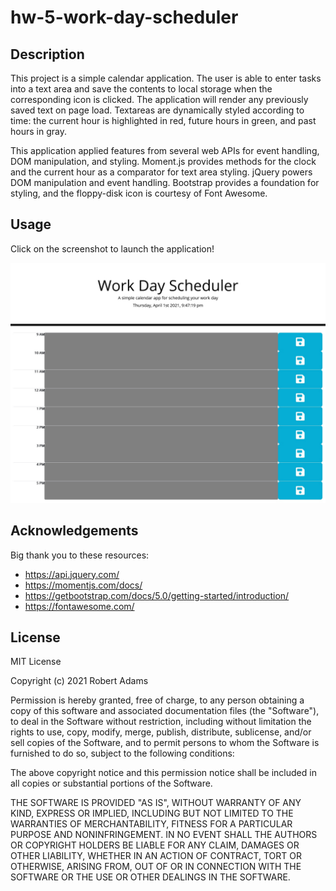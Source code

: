 # hw-5-work-day-scheduler

## Description
This project is a simple calendar application. The user is able to enter tasks into a text area and save
the contents to local storage when the corresponding icon is clicked. The application will render any 
previously saved text on page load. Textareas are dynamically styled according to time: the current hour 
is highlighted in red, future hours in green, and past hours in gray.

This application applied features from several web APIs for event handling, DOM manipulation, and styling.
Moment.js provides methods for the clock and the current hour as a comparator for text area styling. 
jQuery powers DOM manipulation and event handling. Bootstrap provides a foundation for styling, and the
floppy-disk icon is courtesy of Font Awesome. 

## Usage

Click on the screenshot to launch the application!

[![screenshot](webapp-screenshot.jpg)](https://comatosino.github.io/hw-5-work-day-scheduler/)
    
## Acknowledgements

Big thank you to these resources:

- https://api.jquery.com/
- https://momentjs.com/docs/
- https://getbootstrap.com/docs/5.0/getting-started/introduction/
- https://fontawesome.com/

## License

MIT License

Copyright (c) 2021 Robert Adams

Permission is hereby granted, free of charge, to any person obtaining a copy
of this software and associated documentation files (the "Software"), to deal
in the Software without restriction, including without limitation the rights
to use, copy, modify, merge, publish, distribute, sublicense, and/or sell
copies of the Software, and to permit persons to whom the Software is
furnished to do so, subject to the following conditions:

The above copyright notice and this permission notice shall be included in all
copies or substantial portions of the Software.

THE SOFTWARE IS PROVIDED "AS IS", WITHOUT WARRANTY OF ANY KIND, EXPRESS OR
IMPLIED, INCLUDING BUT NOT LIMITED TO THE WARRANTIES OF MERCHANTABILITY,
FITNESS FOR A PARTICULAR PURPOSE AND NONINFRINGEMENT. IN NO EVENT SHALL THE
AUTHORS OR COPYRIGHT HOLDERS BE LIABLE FOR ANY CLAIM, DAMAGES OR OTHER
LIABILITY, WHETHER IN AN ACTION OF CONTRACT, TORT OR OTHERWISE, ARISING FROM,
OUT OF OR IN CONNECTION WITH THE SOFTWARE OR THE USE OR OTHER DEALINGS IN THE
SOFTWARE.
